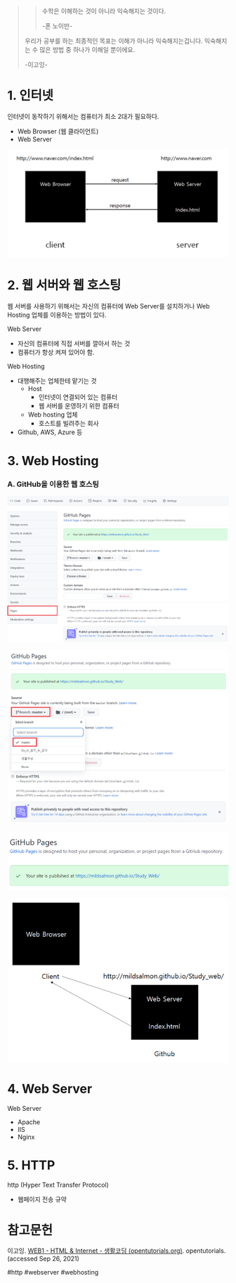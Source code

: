 > > 수학은 이해하는 것이 아니라 익숙해지는 것이다.
> > 
> > -폰 노이만-
> 
> 우리가 공부를 하는 최종적인 목표는 이해가 아니라 익숙해지는겁니다. 익숙해지는 수 많은 방법 중 하나가 이해일 뿐이에요.
> 
> -이고잉-

# 1. 인터넷

인터넷이 동작하기 위해서는 컴퓨터가 최소 2대가 필요하다.

- Web Browser (웹 클라이언트)
- Web Server

![](/bin/image/인터넷_1.png)

# 2. 웹 서버와 웹 호스팅

웹 서버를 사용하기 위해서는 자신의 컴퓨터에 Web Server를 설치하거나 Web Hosting 업체를 이용하는 방법이 있다.

Web Server

- 자신의 컴퓨터에 직접 서버를 깔아서 하는 것
- 컴퓨터가 항상 켜져 있어야 함.

Web Hosting

- 대행해주는 업체한테 맡기는 것
	- Host
		- 인터넷이 연결되어 있는 컴퓨터
		- 웹 서버를 운영하기 위한 컴퓨터
	- Web hosting 업체
		- 호스트를 빌려주는 회사
- Github, AWS, Azure 등

#  3. Web Hosting

### A. GitHub을 이용한 웹 호스팅

![](/bin/image/인터넷_2.png)

![](/bin/image/인터넷_3.png)

![](/bin/image/인터넷_4.png)

![](/bin/image/인터넷_5.png)

# 4. Web Server

Web Server

- Apache
- IIS
- Nginx

# 5. HTTP

http (Hyper Text Transfer Protocol)

- 웹페이지 전송 규약

# 참고문헌

이고잉. [WEB1 - HTML & Internet - 생활코딩 (opentutorials.org)](https://opentutorials.org/course/3084). opentutorials. (accessed Sep 26, 2021)

#http #webserver #webhosting
